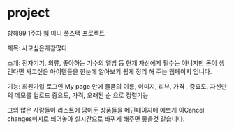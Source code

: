 # project
항해99 1주차 웹 미니 풀스택 프로젝트 

제목: 사고싶은게참많다

소개: 전자기기, 의류, 좋아하는 가수의 앨범 등 현재 자신에게 필수는 아니지만 돈이 생긴다면 사고싶은 아이템들을 한눈에 알아보기 쉽게 정리 해 주는 웹페이지 입니다.  

기능: 
회원가입
로그인
My page 안에 물품의 이름, 이미지, 리뷰, 가격 , 중요도, 자신만의 메모를 업로드
중요도, 가격, 오래된 순 으로 정렬기능 

그외 
많은 사람들이 리스트에 담아둔 상품들을 메인페이지에 예쁘게 이Cancel changes미지로 띄어놓아 실시간으로 바뀌게 해주면 좋을것 같습니다. 
